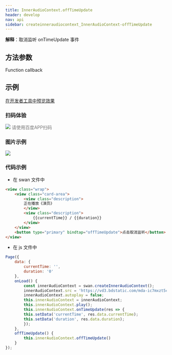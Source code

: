 ```yaml
---
title: InnerAudioContext.offTimeUpdate
header: develop
nav: api
sidebar: createinneraudiocontext_InnerAudioContext-offTimeUpdate
---
```





**解释**：取消监听 onTimeUpdate 事件

 
## 方法参数
Function callback

## 示例

<a href="swanide://fragment/54ad4f8de96be55fee52898193440ada1574673008214" title="在开发者工具中预览效果" target="_self">在开发者工具中预览效果</a>

### 扫码体验

<div class='scan-code-container'>
    <img src="https://b.bdstatic.com/miniapp/assets/images/doc_demo/fragment_InnerAudioContextOffTimeUpdate.png" class="demo-qrcode-image" />
    <font color=#777 12px>请使用百度APP扫码</font>
</div>

### 图片示例 


<div class="m-doc-custom-examples">
    <div class="m-doc-custom-examples-correct">
        <img src="https://b.bdstatic.com/miniapp/images/offTimeUpdate.gif">
    </div>
    <div class="m-doc-custom-examples-correct">
        <img src=" ">
    </div>
    <div class="m-doc-custom-examples-correct">
        <img src=" ">
    </div>     
</div>

### 代码示例 



* 在 swan 文件中

```html
<view class="wrap">
    <view class="card-area">
        <view class="description"> 
        正在播放《演员》
        </view> 
        <view class="description"> 
            {{currentTime}} / {{duration}}
        </view>
    </view>
    <button type="primary" bindtap="offTimeUpdate">点击取消监听</button>
</view>
```

* 在 js 文件中

```javascript
Page({
    data: {
        currentTime: '',
        duration: '0' 
    },
    onLoad() {
        const innerAudioContext = swan.createInnerAudioContext();
        innerAudioContext.src = 'https://vd3.bdstatic.com/mda-ic7mxzt5cvz6f4y5/mda-ic7mxzt5cvz6f4y5.mp3';
        innerAudioContext.autoplay = false;
        this.innerAudioContext = innerAudioContext;
        this.innerAudioContext.play();
        this.innerAudioContext.onTimeUpdate(res => {
        this.setData('currentTime', res.data.currentTime);
        this.setData('duration', res.data.duration);
        });
    },
    offTimeUpdate() {
        this.innerAudioContext.offTimeUpdate()
    }
});
```